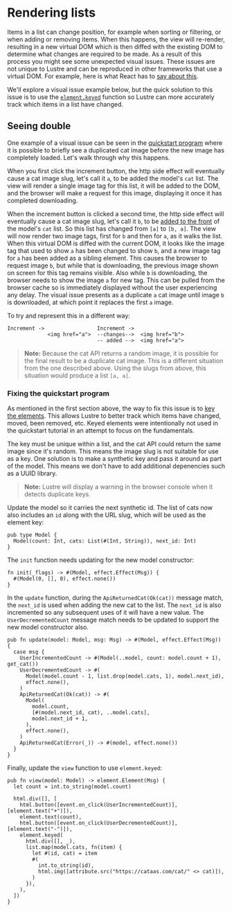# Rendering lists

Items in a list can change position, for example when sorting or filtering, or
when adding or removing items. When this happens, the view will re-render, resulting
in a new virtual DOM which is then diffed with the existing DOM to determine what
changes are required to be made. As a result of this process you might see some
unexpected visual issues. These issues are not unique to Lustre and can be reproduced
in other frameworks that use a virtual DOM. For example, here is what React has to
[say about this](https://react.dev/learn/rendering-lists#keeping-list-items-in-order-with-key).

We'll explore a visual issue example below, but the quick solution to this issue
is to use the [`element.keyed`](https://hexdocs.pm/lustre/lustre/element.html#keyed)
function so Lustre can more accurately track which items in a list have changed.

## Seeing double

One example of a visual issue can be seen in the [quickstart program](../guide/01-quickstart.md)
where it is possible to briefly see a duplicated cat image before the new image has
completely loaded. Let's walk through why this happens.

When you first click the increment button, the http side effect will eventually
cause a cat image slug, let's call it `a`, to be added the model's `cat` list.
The view will render a single image tag for this list, it will be added to the DOM,
and the browser will make a request for this image, displaying it once it has completed
downloading.

When the increment button is clicked a second time, the http side effect will
eventually cause a cat image slug, let's call it `b`, to be [added to the front](https://tour.gleam.run/basics/lists/)
of the model's `cat` list. So this list has changed from `[a]` to `[b, a]`. The view
will now render two image tags, first for `b` and then for `a`, as it walks the list.
When this virtual DOM is diffed with the current DOM, it looks like the image tag
that used to show `a` has been changed to show `b`, and a new image tag for `a` has
been added as a sibling element. This causes the browser to request image `b`, but while
that is downloading, the previous image shown on screen for this tag remains visible.
Also while `b` is downloading, the browser needs to show the image `a` for new tag.
This can be pulled from the browser cache so is immediately displayed without the user
experiencing any delay. The visual issue presents as a duplicate `a` cat image until
image `b` is downloaded, at which point it replaces the first `a` image.

To try and represent this in a different way:

```
Increment ->                 Increment ->
             <img href="a">  --changes-->  <img href="b">
                             -- added -->  <img href="a">
```

> **Note:** Because the cat API returns a random image, it is possible for the final
> result to be a duplicate cat image. This is a different situation from the one
> described above. Using the slugs from above, this situation would produce
> a list `[a, a]`.

### Fixing the quickstart program

As mentioned in the first section above, the way to fix this issue is to [key the
elements](https://hexdocs.pm/lustre/lustre/element.html#keyed). This allows Lustre
to better track which items have changed, moved, been removed, etc. Keyed elements
were intentionally not used in the quickstart tutorial in an attempt to focus on
the fundamentals.

The key must be unique within a list, and the cat API could return the same image
since it's random. This means the image slug is not suitable for use as a key.
One solution is to make a synthetic key and pass it around as part of the model.
This means we don't have to add additional depenencies such as a UUID library.

> **Note:** Lustre will display a warning in the browser console when it detects
> duplicate keys.

Update the model so it carries the next synthetic id. The list of cats now also includes
an `id` along with the URL slug, which will be used as the element key:

```gleam
pub type Model {
  Model(count: Int, cats: List(#(Int, String)), next_id: Int)
}
```

The `init` function needs updating for the new model constructor:

```gleam
fn init(_flags) -> #(Model, effect.Effect(Msg)) {
  #(Model(0, [], 0), effect.none())
}
```

In the `update` function, during the `ApiReturnedCat(Ok(cat))` message match, the
`next_id` is used when adding the new cat to the list. The `next_id` is also 
incremented so any subsequent uses of it will have a new value. The 
`UserDecrementedCount` message match needs to be updated to support the new model
constructor also.

```gleam
pub fn update(model: Model, msg: Msg) -> #(Model, effect.Effect(Msg)) {
  case msg {
    UserIncrementedCount -> #(Model(..model, count: model.count + 1), get_cat())
    UserDecrementedCount -> #(
      Model(model.count - 1, list.drop(model.cats, 1), model.next_id),
      effect.none(),
    )
    ApiReturnedCat(Ok(cat)) -> #(
      Model(
        model.count,
        [#(model.next_id, cat), ..model.cats],
        model.next_id + 1,
      ),
      effect.none(),
    )
    ApiReturnedCat(Error(_)) -> #(model, effect.none())
  }
}
```

Finally, update the `view` function to use `element.keyed`:

```gleam
pub fn view(model: Model) -> element.Element(Msg) {
  let count = int.to_string(model.count)

  html.div([], [
    html.button([event.on_click(UserIncrementedCount)], [element.text("+")]),
    element.text(count),
    html.button([event.on_click(UserDecrementedCount)], [element.text("-")]),
    element.keyed(
      html.div([], _),
      list.map(model.cats, fn(item) {
        let #(id, cat) = item
        #(
          int.to_string(id),
          html.img([attribute.src("https://cataas.com/cat/" <> cat)]),
        )
      }),
    ),
  ])
}
```
